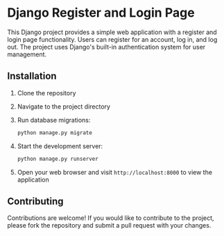 # Django Register and Login Page
This Django project provides a simple web application with a register and login page functionality. Users can register for an account, log in, and log out. The project uses Django's built-in authentication system for user management.
## Installation

1. Clone the repository
  
2. Navigate to the project directory
 
3. Run database migrations:
    ```bash
   python manage.py migrate
    ```

4. Start the development server:

    ```bash
    python manage.py runserver
    ```

5. Open your web browser and visit `http://localhost:8000` to view the application

## Contributing

Contributions are welcome! If you would like to contribute to the project, please fork the repository and submit a pull request with your changes.

 
